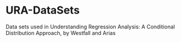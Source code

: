 # URA-DataSets
Data sets used in Understanding Regression Analysis: A Conditional Distribution Approach, by Westfall and Arias
